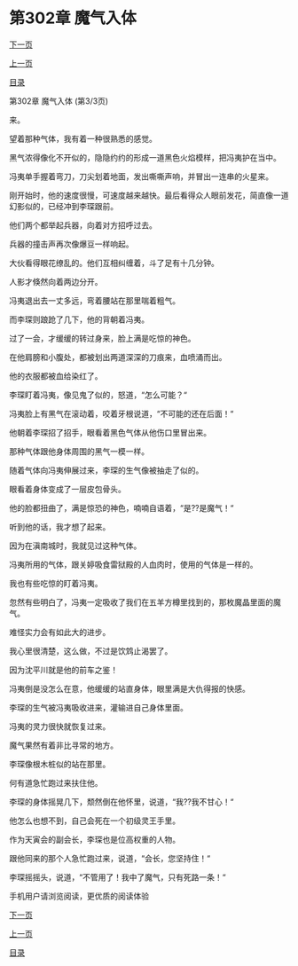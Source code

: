 <h1>第302章   魔气入体</h1>
            <div><p><a href="./906_%E7%AC%AC303%E7%AB%A0_%E8%A1%8C%E4%BA%91%E6%B5%81%E6%B0%B4.md">下一页</a></p><p><a href="./904_%E7%AC%AC302%E7%AB%A0_%E9%AD%94%E6%B0%94%E5%85%A5%E4%BD%93.md">上一页</a></p><p><a href="../">目录</a></p></div>
            <div><p>第302章   魔气入体 (第3/3页)</p><p>来。</p><p>望着那种气体，我有着一种很熟悉的感觉。</p><p>黑气浓得像化不开似的，隐隐约约的形成一道黑色火焰模样，把冯夷护在当中。</p><p>冯夷单手握着弯刀，刀尖划着地面，发出嘶嘶声响，并冒出一连串的火星来。</p><p>刚开始时，他的速度很慢，可速度越来越快。最后看得众人眼前发花，简直像一道幻影似的，已经冲到李琛跟前。</p><p>他们两个都举起兵器，向着对方招呼过去。</p><p>兵器的撞击声再次像爆豆一样响起。</p><p>大伙看得眼花缭乱的。他们互相纠缠着，斗了足有十几分钟。</p><p>人影才倏然向着两边分开。</p><p>冯夷退出去一丈多远，弯着腰站在那里喘着粗气。</p><p>而李琛则踉跄了几下，他的背朝着冯夷。</p><p>过了一会，才缓缓的转过身来，脸上满是吃惊的神色。</p><p>在他肩膀和小腹处，都被划出两道深深的刀痕来，血喷涌而出。</p><p>他的衣服都被血给染红了。</p><p>李琛盯着冯夷，像见鬼了似的，怒道，“怎么可能？“</p><p>冯夷脸上有黑气在滚动着，咬着牙根说道，“不可能的还在后面！“</p><p>他朝着李琛招了招手，眼看着黑色气体从他伤口里冒出来。</p><p>那种气体跟他身体周围的黑气一模一样。</p><p>随着气体向冯夷伸展过来，李琛的生气像被抽走了似的。</p><p>眼看着身体变成了一层皮包骨头。</p><p>他的脸都扭曲了，满是惊恐的神色，喃喃自语着，“是??是魔气！“</p><p>听到他的话，我才想了起来。</p><p>因为在滇南城时，我就见过这种气体。</p><p>冯夷所用的气体，跟关婷吸食雷狱殿的人血肉时，使用的气体是一样的。</p><p>我也有些吃惊的盯着冯夷。</p><p>忽然有些明白了，冯夷一定吸收了我们在五羊方樽里找到的，那枚魔晶里面的魔气。</p><p>难怪实力会有如此大的进步。</p><p>我心里很清楚，这么做，不过是饮鸩止渴罢了。</p><p>因为沈平川就是他的前车之鉴！</p><p>冯夷倒是没怎么在意，他缓缓的站直身体，眼里满是大仇得报的快感。</p><p>李琛的生气被冯夷吸收进来，灌输进自己身体里面。</p><p>冯夷的灵力很快就恢复过来。</p><p>魔气果然有着非比寻常的地方。</p><p>李琛像根木桩似的站在那里。</p><p>何有道急忙跑过来扶住他。</p><p>李琛的身体摇晃几下，颓然倒在他怀里，说道，“我??我不甘心！“</p><p>他怎么也想不到，自己会死在一个初级灵王手里。</p><p>作为天寅会的副会长，李琛也是位高权重的人物。</p><p>跟他同来的那个人急忙跑过来，说道，“会长，您坚持住！“</p><p>李琛摇摇头，说道，“不管用了！我中了魔气，只有死路一条！“</p><p>手机用户请浏览阅读，更优质的阅读体验</p></div>
            <div><p><a href="./906_%E7%AC%AC303%E7%AB%A0_%E8%A1%8C%E4%BA%91%E6%B5%81%E6%B0%B4.md">下一页</a></p><p><a href="./904_%E7%AC%AC302%E7%AB%A0_%E9%AD%94%E6%B0%94%E5%85%A5%E4%BD%93.md">上一页</a></p><p><a href="../">目录</a></p></div>